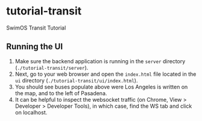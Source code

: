 # tutorial-transit
SwimOS Transit Tutorial

## Running the UI

1. Make sure the backend application is running in the `server` directory (`./tutorial-transit/server`).
2. Next, go to your web browser and open the `index.html` file located in the `ui` directory (`./tutorial-transit/ui/index.html`).
3. You should see buses populate above were Los Angeles is written on the map, and to the left of Pasadena.
4. It can be helpful to inspect the websocket traffic (on Chrome, View > Developer > Developer Tools), in which case, find the WS tab and click on localhost.

